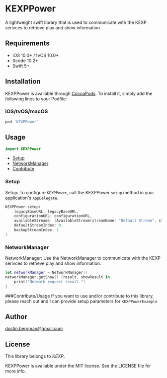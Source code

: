 # KEXPPower

A lightweight swift library that is used to communicate with the KEXP serivces to retrieve play and show information.

## Requirements
- iOS 10.0+ / tvOS 10.0+
- Xcode 10.2+
- Swift 5+

## Installation
KEXPPower is available through [CocoaPods](http://cocoapods.org). To install
it, simply add the following lines to your Podfile:

### iOS/tvOS/macOS

```ruby
pod 'KEXPPower'
```

## Usage

```swift
import KEXPPower
```

- [Setup](#setup)
- [NetworkManager](#networkManager)
- [Contribute](#contribute)

### Setup

Setup:
To configure `KEXPPower`, call the KEXPPower `setup` method in your application's `AppDelegate`.

```swift
KEXPPower.setup(
    legacyBaseURL: legacyBaseURL,
    configurationURL: configurationURL,
    availableStreams: [AvailableStream(streamName: "Default Stream", streamURL: thirtyTwoBitURL), ...],
    defaultStreamIndex: 0,
    backupStreamIndex: 1
)
```

### NetworkManager

NetworkManager:
Use the NetworkManager to communicate with the KEXP serivces to retrieve play and show information.

```swift
let networkManager = NetworkManager()
networkManager.getShow() {result, showResult in
	print("Network request result.")
}
```

###Contribute/Usage
If you want to use and/or contribute to this library, please reach out and I can provide setup parameters for `KEXPPowerExample` 

## Author
dustin.bergman@gmail.com

## License

This library belongs to _KEXP_.

KEXPPower is available under the MIT license. See the LICENSE file for more info.


